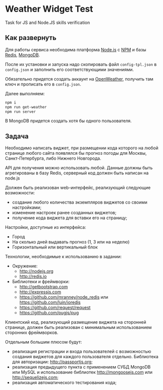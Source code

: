 # Weather Widget Test

Task for JS and Node.JS skills verification

## Как развернуть

Для работы сервиса необходима платформа [Node.js](https://nodejs.org/)
c [NPM](https://www.npmjs.com/) и базы [Redis](https://redis.io/download),
[MongoDB](https://www.mongodb.com/download-center).

После их установки и запуска надо скопировать файл `config-tpl.json` в
`config.json` и заполнить его соответствующими значениями.

Обязательно придется создать аккаунт
на [OpenWeather](https://openweathermap.org/),
получить там ключ и прописать его в `config.json`.

Далее выполняем:

```bash
npm i
npm run get-weather
npm run server
```

В MongoDB придется создать хотя бы одного пользователя.

## Задача

Необходимо написать виджет, при размещении кода которого на любой странице любого 
сайта появлялся бы прогноз погоды для Москвы, Санкт-Петербурга, либо Нижнего 
Новгорода.

API для получения можно использовать любой. Данные должны быть агрегированы в базу 
Redis, серверный код должен быть написан на node.js

Должен быть реализован web-интерфейс, реализующий следующие возможности:

 * создание любого количества экземпляров виджетов со своими настройками;
 * изменение настроек ранее созданных виджетов;
 * получение кода виджета для вставки его на страницу;

Настройки, доступные из интерфейса:

 * Город
 * На сколько дней выдавать прогноз (1, 3 или на неделю)
 * Горизонтальный или вертикальный блок

Технологии, необходимые к использованию в задании:

 * Окружение:
   * http://nodejs.org
   * http://redis.io
 * Библиотеки и фреймворки:
   * http://getbootstrap.com
   * http://expressjs.com
   * https://github.com/mranney/node_redis или https://github.com/luin/ioredis
   * https://github.com/request/request
   * https://github.com/pugjs/pug

Клиентский код, реализующий размещение виджета на сторонней странице, должен быть 
реализован с минимальным использованием сторонних фреймворков.

Отдельным большим плюсом будут:

 * реализация регистрации и входа пользователей с возможностью создания виджетов для 
каждого пользователя отдельно. Библиотека для авторизации: http://passportjs.org;
 * реализация предыдущего пункта с применением СУБД MongoDB или MySQL и 
использование библиотек http://mongoosejs.com или http://sequelizejs.com;
 * реализация автоматического тестирования кода;
